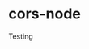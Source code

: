 # cors-node
Testing





















































































































































